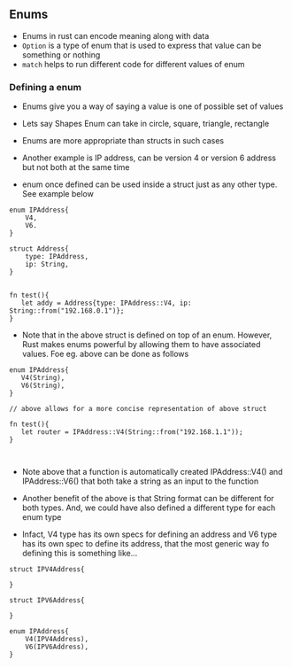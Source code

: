 ## Enums

- Enums in rust can encode meaning along with data
- `Option` is a type of enum that is used to express that value can be something or nothing
- `match` helps to run different code for different values of enum

### Defining a enum


- Enums give you a way of saying a value is one of possible set of values
- Lets say Shapes Enum can take in circle, square, triangle, rectangle
- Enums are more appropriate than structs in such cases


- Another example is IP address, can be version 4 or version 6 address but not both at the same time

- enum once defined can be used inside a struct just as any other type. See example below


```
enum IPAddress{
    V4,
    V6.
}

struct Address{
    type: IPAddress,
    ip: String,
}


fn test(){
   let addy = Address{type: IPAddress::V4, ip: String::from("192.168.0.1")};
}

```

- Note that in the above struct is defined on top of an enum. However, Rust makes enums powerful by allowing them to have associated values. Foe eg. above can be done as follows


```
enum IPAddress{
   V4(String),
   V6(String),
}

// above allows for a more concise representation of above struct

fn test(){
   let router = IPAddress::V4(String::from("192.168.1.1"));
}



```

- Note above that a function is automatically created IPAddress::V4() and IPAddress::V6() that both take a string as an input to the function

- Another benefit of the above is that String format can be different for both types. And, we could have also defined a different type for each enum type
 

- Infact, V4 type has its own specs for defining an address and V6 type has its own spec to define its address, that the most generic way fo defining this is something like...



```
struct IPV4Address{

}

struct IPV6Address{

}

enum IPAddress{
    V4(IPV4Address),
    V6(IPV6Address),
}

```




